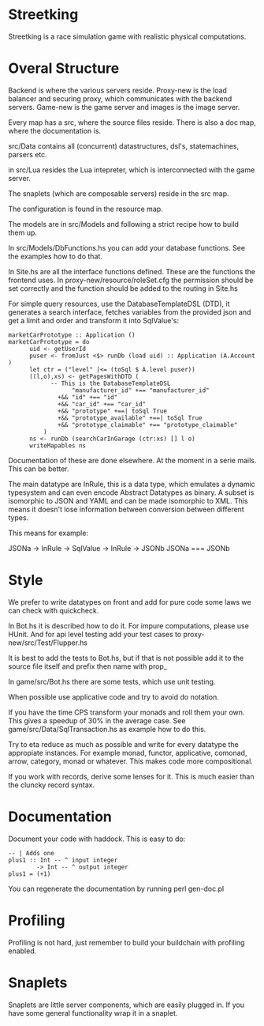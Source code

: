 Streetking
=========

Streetking is a race simulation game with realistic physical computations. 


Overal Structure 
===================

Backend is where the various servers reside. Proxy-new is the load balancer and securing proxy, which communicates with the backend servers.
Game-new is the game server and images is the image server. 

Every map has a src, where the source files reside. There is also a doc map, where the documentation is.

src/Data contains all (concurrent) datastructures, dsl's, statemachines, parsers etc.

in src/Lua resides the Lua intepreter, which is interconnected with the game server.

The snaplets (which are composable servers) reside in the src map.

The configuration is found in the resource map. 

The models are in src/Models and following a strict recipe how to build them up.

In src/Models/DbFunctions.hs you can add your database functions. See the examples how to do  that.

In Site.hs are all the interface functions defined. These are the functions the frontend uses.
In proxy-new/resource/roleSet.cfg the permission should be set correctly and the function should be added to the routing in Site.hs

For simple query resources, use the DatabaseTemplateDSL (DTD), it generates a search interface, fetches variables from the provided json and get a limit and order and transform it into SqlValue's:

    marketCarPrototype :: Application ()
    marketCarPrototype = do 
          uid <- getUserId
          puser <- fromJust <$> runDb (load uid) :: Application (A.Account )
          let ctr = ("level" |<= (toSql $ A.level puser)) 
          ((l,o),xs) <- getPagesWithDTD (
                -- This is the DatabaseTemplateDSL
                      "manufacturer_id" +== "manufacturer_id"
                  +&& "id" +== "id"
                  +&& "car_id" +== "car_id"
                  +&& "prototype" +==| toSql True
                  +&& "prototype_available" +==| toSql True
                  +&& "prototype_claimable" +== "prototype_claimable"
              )
          ns <- runDb (searchCarInGarage (ctr:xs) [] l o)
          writeMapables ns

Documentation of these are done elsewhere. At the moment in a serie mails. This can be better.

The main datatype are InRule, this is a data type, which emulates a dynamic typesystem and can even encode Abstract Datatypes as 
binary. A subset is isomorphic to JSON and YAML and can be made isomorphic to XML. This means it doesn't lose information between
conversion between different types.

This means for example:

   JSONa -> InRule -> SqlValue -> InRule -> JSONb
   JSONa === JSONb


Style
=====

We prefer to write datatypes on front and add for pure code some laws we can check with quickcheck.

In Bot.hs it is described how to do it. For impure computations, please use HUnit. And for api level testing
add your test cases to proxy-new/src/Test/Flupper.hs 

It is best to add the tests to Bot.hs, but if that is not possible add it to the source file itself and prefix
then name with prop_

In game/src/Bot.hs there are some tests, which use unit testing.

When possible use applicative code and try to avoid do notation.

If you have the time CPS transform your monads and roll them your own. This gives a speedup of 30% in the average case.
See game/src/Data/SqlTransaction.hs as example how to do this. 

Try to eta reduce as much as possible and write for every datatype the appropiate instances.
For example monad, functor, applicative, comonad, arrow, category, monad or whatever. This makes code more compositional.

If you work with records, derive some lenses for it. This is much easier than the cluncky record syntax.


Documentation
=============

Document your code with haddock. This is easy to do:

    -- | Adds one 
    plus1 :: Int -- ^ input integer
            -> Int -- ^ output integer 
    plus1 = (+1)

You can regenerate the documentation by running perl gen-doc.pl

Profiling
=========


Profiling is not hard, just remember to build your buildchain with profiling enabled. 


Snaplets
========

Snaplets are little server components, which are easily plugged in. If you have some general functionality 
wrap it in a snaplet. 
